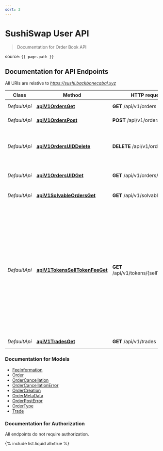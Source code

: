 ```yaml
---
sort: 3
---
```


# SushiSwap User API

> Documentation for Order Book API

source: `{{ page.path }}`

## Documentation for API Endpoints

All URIs are relative to *https://sushi.backbonecabal.xyz*

| Class        | Method                                                                          | HTTP request                           | Description                                                                                                                                                                                             |
| ------------ | ------------------------------------------------------------------------------- | -------------------------------------- | ------------------------------------------------------------------------------------------------------------------------------------------------------------------------------------------------------- |
| _DefaultApi_ | [**apiV1OrdersGet**](Apis/DefaultApi.md#apiv1ordersget)                         | **GET** /api/v1/orders                 | Get existing orders.                                                                                                                                                                                    |
| _DefaultApi_ | [**apiV1OrdersPost**](Apis/DefaultApi.md#apiv1orderspost)                       | **POST** /api/v1/orders                | Create a new order.                                                                                                                                                                                     |
| _DefaultApi_ | [**apiV1OrdersUIDDelete**](Apis/DefaultApi.md#apiv1ordersuiddelete)             | **DELETE** /api/v1/orders/{UID}        | Cancels order by marking it invalid with a timestamp.                                                                                                                                                   |
| _DefaultApi_ | [**apiV1OrdersUIDGet**](Apis/DefaultApi.md#apiv1ordersuidget)                   | **GET** /api/v1/orders/{UID}           | Get existing order from UID.                                                                                                                                                                            |
| _DefaultApi_ | [**apiV1SolvableOrdersGet**](Apis/DefaultApi.md#apiv1solvableordersget)         | **GET** /api/v1/solvable_orders        | Get solvable orders.                                                                                                                                                                                    |
| _DefaultApi_ | [**apiV1TokensSellTokenFeeGet**](Apis/DefaultApi.md#apiv1tokensselltokenfeeget) | **GET** /api/v1/tokens/{sellToken}/fee | The fee that is charged for placing an order. The fee is described by a minimum fee - in order to cover the gas costs for onchain settling - and a feeRatio charged to the users for using the service. |
| _DefaultApi_ | [**apiV1TradesGet**](Apis/DefaultApi.md#apiv1tradesget)                         | **GET** /api/v1/trades                 | Get existing Trades.                                                                                                                                                                                    |


### Documentation for Models

- [FeeInformation](.//Models/FeeInformation.md)
- [Order](.//Models/Order.md)
- [OrderCancellation](.//Models/OrderCancellation.md)
- [OrderCancellationError](.//Models/OrderCancellationError.md)
- [OrderCreation](.//Models/OrderCreation.md)
- [OrderMetaData](.//Models/OrderMetaData.md)
- [OrderPostError](.//Models/OrderPostError.md)
- [OrderType](.//Models/OrderType.md)
- [Trade](.//Models/Trade.md)


### Documentation for Authorization

All endpoints do not require authorization.

{% include list.liquid all=true %}
